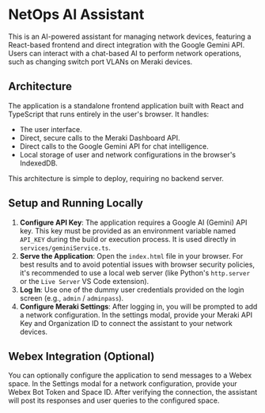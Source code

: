 # NetOps AI Assistant

This is an AI-powered assistant for managing network devices, featuring a React-based frontend and direct integration with the Google Gemini API. Users can interact with a chat-based AI to perform network operations, such as changing switch port VLANs on Meraki devices.

## Architecture

The application is a standalone frontend application built with React and TypeScript that runs entirely in the user's browser. It handles:
*   The user interface.
*   Direct, secure calls to the Meraki Dashboard API.
*   Direct calls to the Google Gemini API for chat intelligence.
*   Local storage of user and network configurations in the browser's IndexedDB.

This architecture is simple to deploy, requiring no backend server.

## Setup and Running Locally

1.  **Configure API Key**: The application requires a Google AI (Gemini) API key. This key must be provided as an environment variable named `API_KEY` during the build or execution process. It is used directly in `services/geminiService.ts`.
2.  **Serve the Application**: Open the `index.html` file in your browser. For best results and to avoid potential issues with browser security policies, it's recommended to use a local web server (like Python's `http.server` or the `Live Server` VS Code extension).
3.  **Log In**: Use one of the dummy user credentials provided on the login screen (e.g., `admin` / `adminpass`).
4.  **Configure Meraki Settings**: After logging in, you will be prompted to add a network configuration. In the settings modal, provide your Meraki API Key and Organization ID to connect the assistant to your network devices.

## Webex Integration (Optional)

You can optionally configure the application to send messages to a Webex space. In the Settings modal for a network configuration, provide your Webex Bot Token and Space ID. After verifying the connection, the assistant will post its responses and user queries to the configured space.
